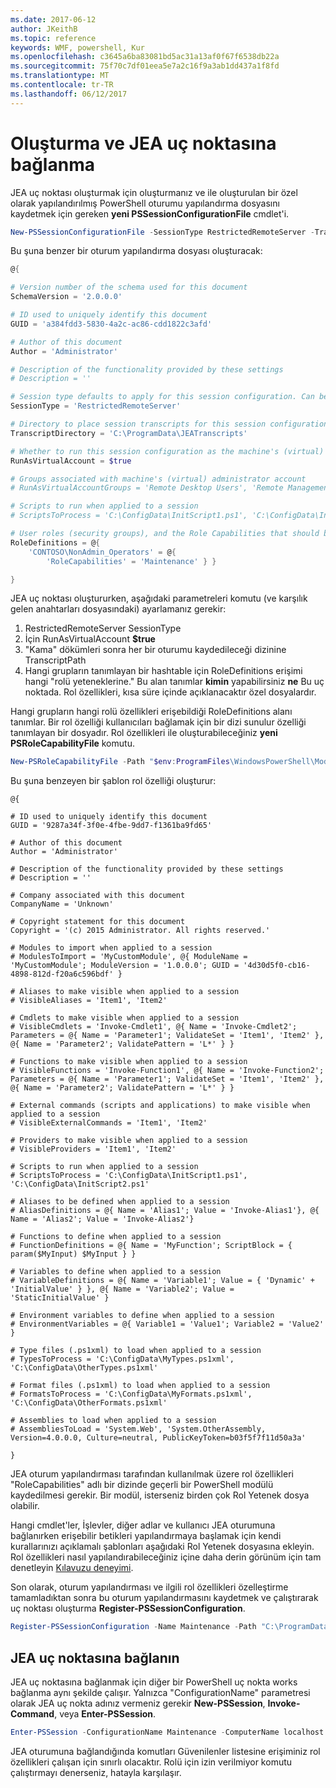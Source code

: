 ```yaml
---
ms.date: 2017-06-12
author: JKeithB
ms.topic: reference
keywords: WMF, powershell, Kur
ms.openlocfilehash: c3645a6ba83081bd5ac31a13af0f67f6538db22a
ms.sourcegitcommit: 75f70c7df01eea5e7a2c16f9a3ab1dd437a1f8fd
ms.translationtype: MT
ms.contentlocale: tr-TR
ms.lasthandoff: 06/12/2017
---
```

# <a name="creating-and-connecting-to-a-jea-endpoint"></a>Oluşturma ve JEA uç noktasına bağlanma
JEA uç noktası oluşturmak için oluşturmanız ve ile oluşturulan bir özel olarak yapılandırılmış PowerShell oturumu yapılandırma dosyasını kaydetmek için gereken **yeni PSSessionConfigurationFile** cmdlet'i.

```powershell
New-PSSessionConfigurationFile -SessionType RestrictedRemoteServer -TranscriptDirectory "C:\ProgramData\JEATranscripts" -RunAsVirtualAccount -RoleDefinitions @{ 'CONTOSO\NonAdmin_Operators' = @{ RoleCapabilities = 'Maintenance' }} -Path "$env:ProgramData\JEAConfiguration\Demo.pssc" 
```

Bu şuna benzer bir oturum yapılandırma dosyası oluşturacak: 
```powershell
@{

# Version number of the schema used for this document
SchemaVersion = '2.0.0.0'

# ID used to uniquely identify this document
GUID = 'a384fdd3-5830-4a2c-ac86-cdd1822c3afd'

# Author of this document
Author = 'Administrator'

# Description of the functionality provided by these settings
# Description = ''

# Session type defaults to apply for this session configuration. Can be 'RestrictedRemoteServer' (recommended), 'Empty', or 'Default'
SessionType = 'RestrictedRemoteServer'

# Directory to place session transcripts for this session configuration
TranscriptDirectory = 'C:\ProgramData\JEATranscripts'

# Whether to run this session configuration as the machine's (virtual) administrator account
RunAsVirtualAccount = $true

# Groups associated with machine's (virtual) administrator account
# RunAsVirtualAccountGroups = 'Remote Desktop Users', 'Remote Management Users'

# Scripts to run when applied to a session
# ScriptsToProcess = 'C:\ConfigData\InitScript1.ps1', 'C:\ConfigData\InitScript2.ps1'

# User roles (security groups), and the Role Capabilities that should be applied to them when applied to a session
RoleDefinitions = @{
    'CONTOSO\NonAdmin_Operators' = @{
        'RoleCapabilities' = 'Maintenance' } }

} 
```
JEA uç noktası oluştururken, aşağıdaki parametreleri komutu (ve karşılık gelen anahtarları dosyasındaki) ayarlamanız gerekir:
1.  RestrictedRemoteServer SessionType
2.  İçin RunAsVirtualAccount **$true**
3.  "Kama" dökümleri sonra her bir oturumu kaydedileceği dizinine TranscriptPath
4.  Hangi grupların tanımlayan bir hashtable için RoleDefinitions erişimi hangi "rolü yeteneklerine."  Bu alan tanımlar **kimin** yapabilirsiniz **ne** Bu uç noktada.   Rol özellikleri, kısa süre içinde açıklanacaktır özel dosyalardır.


Hangi grupların hangi rolü özellikleri erişebildiği RoleDefinitions alanı tanımlar.  Bir rol özelliği kullanıcıları bağlamak için bir dizi sunulur özelliği tanımlayan bir dosyadır.  Rol özellikleri ile oluşturabileceğiniz **yeni PSRoleCapabilityFile** komutu.

```powershell
New-PSRoleCapabilityFile -Path "$env:ProgramFiles\WindowsPowerShell\Modules\DemoModule\RoleCapabilities\Maintenance.psrc" 
```

Bu şuna benzeyen bir şablon rol özelliği oluşturur:
```
@{

# ID used to uniquely identify this document
GUID = '9287a34f-3f0e-4fbe-9dd7-f1361ba9fd65'

# Author of this document
Author = 'Administrator'

# Description of the functionality provided by these settings
# Description = ''

# Company associated with this document
CompanyName = 'Unknown'

# Copyright statement for this document
Copyright = '(c) 2015 Administrator. All rights reserved.'

# Modules to import when applied to a session
# ModulesToImport = 'MyCustomModule', @{ ModuleName = 'MyCustomModule'; ModuleVersion = '1.0.0.0'; GUID = '4d30d5f0-cb16-4898-812d-f20a6c596bdf' }

# Aliases to make visible when applied to a session
# VisibleAliases = 'Item1', 'Item2'

# Cmdlets to make visible when applied to a session
# VisibleCmdlets = 'Invoke-Cmdlet1', @{ Name = 'Invoke-Cmdlet2'; Parameters = @{ Name = 'Parameter1'; ValidateSet = 'Item1', 'Item2' }, @{ Name = 'Parameter2'; ValidatePattern = 'L*' } }

# Functions to make visible when applied to a session
# VisibleFunctions = 'Invoke-Function1', @{ Name = 'Invoke-Function2'; Parameters = @{ Name = 'Parameter1'; ValidateSet = 'Item1', 'Item2' }, @{ Name = 'Parameter2'; ValidatePattern = 'L*' } }

# External commands (scripts and applications) to make visible when applied to a session
# VisibleExternalCommands = 'Item1', 'Item2'

# Providers to make visible when applied to a session
# VisibleProviders = 'Item1', 'Item2'

# Scripts to run when applied to a session
# ScriptsToProcess = 'C:\ConfigData\InitScript1.ps1', 'C:\ConfigData\InitScript2.ps1'

# Aliases to be defined when applied to a session
# AliasDefinitions = @{ Name = 'Alias1'; Value = 'Invoke-Alias1'}, @{ Name = 'Alias2'; Value = 'Invoke-Alias2'}

# Functions to define when applied to a session
# FunctionDefinitions = @{ Name = 'MyFunction'; ScriptBlock = { param($MyInput) $MyInput } }

# Variables to define when applied to a session
# VariableDefinitions = @{ Name = 'Variable1'; Value = { 'Dynamic' + 'InitialValue' } }, @{ Name = 'Variable2'; Value = 'StaticInitialValue' }

# Environment variables to define when applied to a session
# EnvironmentVariables = @{ Variable1 = 'Value1'; Variable2 = 'Value2' }

# Type files (.ps1xml) to load when applied to a session
# TypesToProcess = 'C:\ConfigData\MyTypes.ps1xml', 'C:\ConfigData\OtherTypes.ps1xml'

# Format files (.ps1xml) to load when applied to a session
# FormatsToProcess = 'C:\ConfigData\MyFormats.ps1xml', 'C:\ConfigData\OtherFormats.ps1xml'

# Assemblies to load when applied to a session
# AssembliesToLoad = 'System.Web', 'System.OtherAssembly, Version=4.0.0.0, Culture=neutral, PublicKeyToken=b03f5f7f11d50a3a'

} 

```
JEA oturum yapılandırması tarafından kullanılmak üzere rol özellikleri "RoleCapabilities" adlı bir dizinde geçerli bir PowerShell modülü kaydedilmesi gerekir. Bir modül, isterseniz birden çok Rol Yetenek dosya olabilir.

Hangi cmdlet'ler, İşlevler, diğer adlar ve kullanıcı JEA oturumuna bağlanırken erişebilir betikleri yapılandırmaya başlamak için kendi kurallarınızı açıklamalı şablonları aşağıdaki Rol Yetenek dosyasına ekleyin. Rol özellikleri nasıl yapılandırabileceğiniz içine daha derin görünüm için tam denetleyin [Kılavuzu deneyimi](http://aka.ms/JEA).

Son olarak, oturum yapılandırması ve ilgili rol özellikleri özelleştirme tamamladıktan sonra bu oturum yapılandırmasını kaydetmek ve çalıştırarak uç noktası oluşturma **Register-PSSessionConfiguration**.

```powershell
Register-PSSessionConfiguration -Name Maintenance -Path "C:\ProgramData\JEAConfiguration\Demo.pssc" 
```

## <a name="connect-to-a-jea-endpoint"></a>JEA uç noktasına bağlanın
JEA uç noktasına bağlanmak için diğer bir PowerShell uç nokta works bağlanma aynı şekilde çalışır.  Yalnızca "ConfigurationName" parametresi olarak JEA uç nokta adınız vermeniz gerekir **New-PSSession**, **Invoke-Command**, veya **Enter-PSSession**.

```powershell
Enter-PSSession -ConfigurationName Maintenance -ComputerName localhost
```
JEA oturumuna bağlandığında komutları Güvenilenler listesine erişiminiz rol özellikleri çalışan için sınırlı olacaktır. Rolü için izin verilmiyor komutu çalıştırmayı denerseniz, hatayla karşılaşır.

